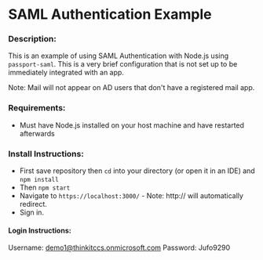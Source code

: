 # SAML Authentication Example

### Description:

This is an example of using SAML Authentication with Node.js using ```passport-saml```. This is a very brief configuration that is not set up to be immediately integrated with an app.

Note: Mail will not appear on AD users that don't have a registered mail app.

### Requirements:

- Must have Node.js installed on your host machine and have restarted afterwards

### Install Instructions:

- First save repository then ```cd``` into your directory (or open it in an IDE) and ```npm install```
- Then ```npm start```
- Navigate to ```https://localhost:3000/``` - Note: http:// will automatically redirect.
- Sign in.

#### Login Instructions:

Username: demo1@thinkitccs.onmicrosoft.com
Password: Jufo9290
